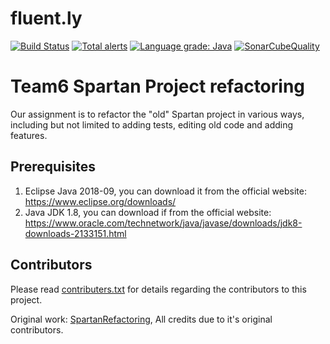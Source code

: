 # fluent.ly 
[![Build Status](https://travis-ci.org/TechnionYP5779/team6.svg?branch=master)](https://travis-ci.org/TechnionYP5779/team6)
[![Total alerts](https://img.shields.io/lgtm/alerts/g/TechnionYP5779/team6.svg?logo=lgtm&logoWidth=18)](https://lgtm.com/projects/g/TechnionYP5779/team6/alerts/)
[![Language grade: Java](https://img.shields.io/lgtm/grade/java/g/TechnionYP5779/team6.svg?logo=lgtm&logoWidth=18)](https://lgtm.com/projects/g/TechnionYP5779/team6/context:java)
[![SonarCubeQuality](https://sonarcloud.io/api/project_badges/measure?project=team6project&metric=alert_status)](https://sonarcloud.io/dashboard?id=team6project)

# Team6 Spartan Project refactoring

Our assignment is to refactor the "old" Spartan project in various ways, including but not limited to adding tests, editing
old code and adding features. 


## Prerequisites

1. Eclipse Java 2018-09, you can download it from the official website: https://www.eclipse.org/downloads/
2. Java JDK 1.8, you can download if from the official website: https://www.oracle.com/technetwork/java/javase/downloads/jdk8-downloads-2133151.html


## Contributors

Please read [contributers.txt](https://github.com/TechnionYP5779/team6/blob/master/contributers.txt) for details regarding the contributors to this project.

Original work: [SpartanRefactoring](https://github.com/SpartanRefactoring/Main), All credits due to it's original contributors.
